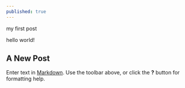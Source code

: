 ```yaml
---
published: true
---
```

my first post 

hello  world!
## A New Post

Enter text in [Markdown](http://daringfireball.net/projects/markdown/). Use the toolbar above, or click the **?** button for formatting help.
